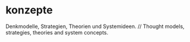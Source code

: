 # konzepte
Denkmodelle, Strategien, Theorien und Systemideen. //  Thought models, strategies, theories and system concepts.

